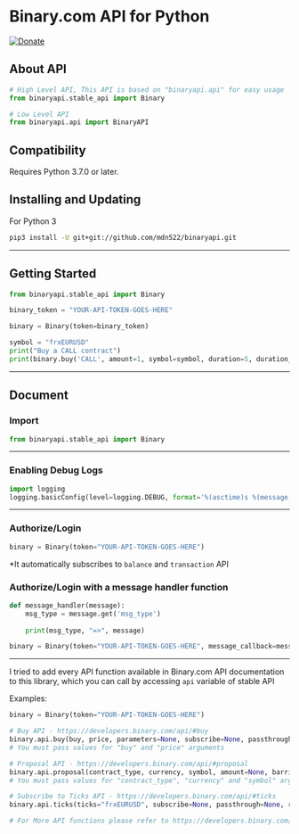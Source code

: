 # Binary.com API for Python

[![Donate](https://img.shields.io/badge/Donate-PayPal-green.svg)](https://paypal.me/mdn522)


## About API

```python
# High Level API, This API is based on "binaryapi.api" for easy usage
from binaryapi.stable_api import Binary

# Low Level API
from binaryapi.api import BinaryAPI
```

## Compatibility

Requires Python 3.7.0 or later.

## Installing and Updating
For Python 3
```bash
pip3 install -U git+git://github.com/mdn522/binaryapi.git
```

---
## Getting Started
```python
from binaryapi.stable_api import Binary

binary_token = "YOUR-API-TOKEN-GOES-HERE"

binary = Binary(token=binary_token)

symbol = "frxEURUSD"
print("Buy a CALL contract")
print(binary.buy('CALL', amount=1, symbol=symbol, duration=5, duration_unit='t'))
```

---

## Document

### Import 
```python
from binaryapi.stable_api import Binary
```
---
### Enabling Debug Logs

```python
import logging
logging.basicConfig(level=logging.DEBUG, format='%(asctime)s %(message)s')
```
---
### Authorize/Login

```python
binary = Binary(token="YOUR-API-TOKEN-GOES-HERE")
```

*It automatically subscribes to `balance` and `transaction` API

### Authorize/Login with a message handler function
```python
def message_handler(message):
    msg_type = message.get('msg_type')
    
    print(msg_type, "=>", message)

binary = Binary(token="YOUR-API-TOKEN-GOES-HERE", message_callback=message_handler)
```



---
I tried to add every API function available in Binary.com API documentation to this library, which you can call by accessing `api` variable of stable API

Examples:
```python
binary = Binary(token="YOUR-API-TOKEN-GOES-HERE")

# Buy API - https://developers.binary.com/api/#buy
binary.api.buy(buy, price, parameters=None, subscribe=None, passthrough=None, req_id=None)
# You must pass values for "buy" and "price" arguments

# Proposal API - https://developers.binary.com/api/#proposal
binary.api.proposal(contract_type, currency, symbol, amount=None, barrier=None, barrier2=None, basis=None, cancellation=None, date_expiry=None, date_start=None, duration=None, duration_unit=None, limit_order=None, multiplier=None, product_type=None, selected_tick=None, subscribe=None, trading_period_start=None, passthrough=None, req_id=None)
# You must pass values for "contract_type", "currency" and "symbol" arguments

# Subscribe to Ticks API - https://developers.binary.com/api/#ticks
binary.api.ticks(ticks="frxEURUSD", subscribe=None, passthrough=None, req_id=None)

# For More API functions please refer to https://developers.binary.com/api/
```